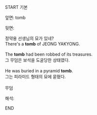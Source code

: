 START
기본

앞면:
tomb


뒷면:
<div><div><span>정약용 선생님의 묘가 있네?</span></div></div><div><span>There's</span><span> </span><span>a</span><span> </span><strong>tomb</strong><span> </span><span>of</span><span> </span><span>JEONG</span><span> </span><span>YAKYONG</span><span>.</span></div><div><br></div><div>The <strong>tomb</strong> had been robbed of its treasures. </div><div><div>그 무덤은 보석을 도굴당한 상태였다.</div></div><div><br></div><div><div>He was buried in a pyramid <strong>tomb</strong>. </div><div><div>그는 피라미드 형태의 묘에 묻혔다.</div></div></div><div><br></div><div>무덤</div>


해석:
<!--ID: 1746614454854-->
END